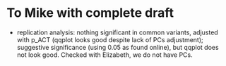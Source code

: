 # To Mike with complete draft
- replication analysis: nothing significant in common variants, adjusted with p_ACT (qqplot looks good despite lack of PCs adjustment); suggestive significance (using 0.05 as found online), but qqplot does not look good. Checked with Elizabeth, we do not have PCs.